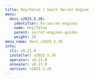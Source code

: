 ```yaml
---
title: Key/Value | Vault Secret Engine
menu:
  docs_v2025.5.26:
    identifier: kv-secret-engines
    name: Key/Value
    parent: secret-engines-guides
    weight: 20
menu_name: docs_v2025.5.26
info:
  cli: v0.21.0
  installer: v2025.5.26
  operator: v0.21.0
  unsealer: v0.21.0
  version: v2025.5.26
---
```


